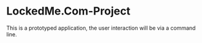 # LockedMe.Com-Project
This is a prototyped application, the user interaction will be via a command line. 
